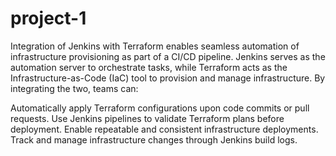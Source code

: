 # project-1

Integration of Jenkins with Terraform enables seamless automation of infrastructure provisioning as part of a CI/CD pipeline. Jenkins serves as the automation server to orchestrate tasks, while Terraform acts as the Infrastructure-as-Code (IaC) tool to provision and manage infrastructure. By integrating the two, teams can:

Automatically apply Terraform configurations upon code commits or pull requests.
Use Jenkins pipelines to validate Terraform plans before deployment.
Enable repeatable and consistent infrastructure deployments.
Track and manage infrastructure changes through Jenkins build logs.
